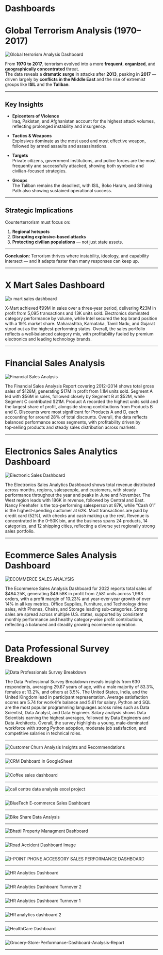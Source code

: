 # Dashboards

# Global Terrorism Analysis (1970–2017)

![Global terrorism Analysis Dashboard](https://github.com/user-attachments/assets/d2af9fb0-1d3c-40f0-a115-50e6fa733873)

From **1970 to 2017**, terrorism evolved into a more **frequent**, **organized**, and **geographically concentrated** threat.  
The data reveals a **dramatic surge** in attacks after **2013**, peaking in **2017** — driven largely by **conflicts in the Middle East** and the rise of extremist groups like **ISIL** and the **Taliban**.

---

## Key Insights

- **Epicenters of Violence**  
  Iraq, Pakistan, and Afghanistan account for the highest attack volumes, reflecting prolonged instability and insurgency.

- **Tactics & Weapons**  
  Explosives dominate as the most used and most effective weapon, followed by armed assaults and assassinations.

- **Targets**  
  Private citizens, government institutions, and police forces are the most frequently and successfully attacked, showing both symbolic and civilian-focused strategies.

- **Groups**  
  The Taliban remains the deadliest, with ISIL, Boko Haram, and Shining Path also showing sustained operational success.

---

## Strategic Implications

Counterterrorism must focus on:
1. **Regional hotspots**  
2. **Disrupting explosive-based attacks**  
3. **Protecting civilian populations** — not just state assets.

---

**Conclusion:** Terrorism thrives where instability, ideology, and capability intersect — and it adapts faster than many responses can keep up.

--- 

# X Mart Sales Dashboard

![x mart sales dashboard](https://github.com/user-attachments/assets/fb6af5be-625e-41c7-b53f-56582b575aff)

X‑Mart achieved ₹99M in sales over a three‑year period, delivering ₹23M in profit from 5,095 transactions and 13K units sold. Electronics dominated category performance by volume, while Intel secured the top brand position with a 19% market share. Maharashtra, Karnataka, Tamil Nadu, and Gujarat stood out as the highest‑performing states. Overall, the sales portfolio reflects a well‑balanced category mix, with profitability fueled by premium electronics and leading technology brands.

---

# Financial Sales Analysis

![Financial Sales Analysis](https://github.com/user-attachments/assets/7d1f0356-4e6b-4626-ad9f-16852e460c94)

The Financial Sales Analysis Report covering 2012–2014 shows total gross sales of $128M, generating $17M in profit from 1.1M units sold. Segment A led with $56M in sales, followed closely by Segment B at $52M, while Segment C contributed $21M. Product A recorded the highest units sold and the largest share of profit, alongside strong contributions from Products B and C. Discounts were most significant for Products A and D, each accounting for around 28% of total discounts. Overall, the data reflects balanced performance across segments, with profitability driven by top‑selling products and steady sales distribution across markets.


---

# Electronics Sales Analytics Dashboard 

![Electronic Sales Dashboard](https://github.com/user-attachments/assets/0fedb273-5131-4c3c-b03c-ac5dbb0aa110)

The Electronics Sales Analytics Dashboard shows total revenue distributed across months, regions, salespeople, and customers, with steady performance throughout the year and peaks in June and November. The West region leads with 186K in revenue, followed by Central and East. Nancy Freehafer is the top-performing salesperson at 87K, while “Cash 01” is the highest‑spending customer at 62K. Most transactions are paid by credit card (52%), with checks and cash making up the rest. Revenue is concentrated in the 0–50K bin, and the business spans 24 products, 14 categories, and 12 shipping cities, reflecting a diverse yet regionally strong sales portfolio.

---

#  Ecommerce Sales Analysis Dashboard

![ECOMMERCE SALES ANALYSIS](https://github.com/user-attachments/assets/909c6f4a-55c6-492a-a5dc-be41b531ddff)

The Ecommerce Sales Analysis Dashboard for 2022 reports total sales of $484.25K, generating $49.58K in profit from 7,581 units across 1,993 orders, with a profit margin of 10.23% and year‑over‑year growth of over 14% in all key metrics. Office Supplies, Furniture, and Technology drive sales, with Phones, Chairs, and Storage leading sub‑categories. Strong sales are spread across multiple U.S. states, supported by consistent monthly performance and healthy category‑wise profit contributions, reflecting a balanced and steadily growing ecommerce operation.

---

#  Data Professional Survey Breakdown

![Data Professionals Survey Breakdown](https://github.com/user-attachments/assets/a4528e64-42d5-4a81-8f77-b890ec48ea5c)

The Data Professional Survey Breakdown reveals insights from 630 respondents, averaging 29.87 years of age, with a male majority of 83.3%, females at 13.2%, and others at 3.5%. The United States, India, and the United Kingdom lead in participant representation. Average satisfaction scores are 5.74 for work‑life balance and 5.61 for salary. Python and SQL are the most popular programming languages across roles such as Data Scientist, Data Analyst, and Data Engineer. Salary analysis shows Data Scientists earning the highest averages, followed by Data Engineers and Data Architects. Overall, the survey highlights a young, male‑dominated workforce with strong Python adoption, moderate job satisfaction, and competitive salaries in technical roles.

---

![Customer Churn Analysis Insights and Recommendations](https://github.com/user-attachments/assets/3055317b-0335-43fd-b60d-601d80f70503)



---
![CRM Dahboard in GoogleSheet](https://github.com/user-attachments/assets/a336f772-f765-449a-a3f5-0b679bb082ac)

---
![Coffee sales dashboard](https://github.com/user-attachments/assets/194e3f54-28a9-4b31-9d38-91c95bccca7e)

---
![call centre data analysis excel project](https://github.com/user-attachments/assets/71628482-9423-4d5e-a020-2ae1c4a5e251)

---
![BlueTech E-commerce Sales Dashboard](https://github.com/user-attachments/assets/4aa433dc-859e-4496-8374-92c07c572ed0)

---

![Bike Share Data Analysis](https://github.com/user-attachments/assets/22541672-4f11-4529-a6d0-9c2a3a176563)

---
![Bhatti Property Managment Dashboard](https://github.com/user-attachments/assets/737cf59c-a331-45f4-a5f6-6c4313b1e6f4)

---

![Road Accident Dashboard Image](https://github.com/user-attachments/assets/5501c3a2-854b-48c2-a917-0251e5205b7c)

---
![I-POINT PHONE ACCESSORY SALES PERFORMANCE DASHBOARD](https://github.com/user-attachments/assets/37bb10b6-5acb-4f73-be67-f752553b4429)

---
![HR Analytics Dashboard](https://github.com/user-attachments/assets/84a8e898-f8e8-46f4-9fb4-e85e22725693)

---
![HR Analytics Dashboard Turnover 2](https://github.com/user-attachments/assets/aafc5d07-86f1-45ef-b408-a10666b0a1cf)

---

![HR Analytics Dashboard Turnover 1](https://github.com/user-attachments/assets/72e6c0f1-cab2-43c5-b770-ca1ef6e55559)

---

![HR analytics dashboard 2](https://github.com/user-attachments/assets/116eb275-e867-4378-9739-3642c54482f1)

---
![HealthCare Dashboard](https://github.com/user-attachments/assets/3dfb3f2c-ae32-41ab-aa54-f40e2cab2cd9)

---
![Grocery-Store-Performance-Dashboard-Analysis-Report](https://github.com/user-attachments/assets/08647a80-ca3c-4c95-9cbe-de840d71f86d)

---
